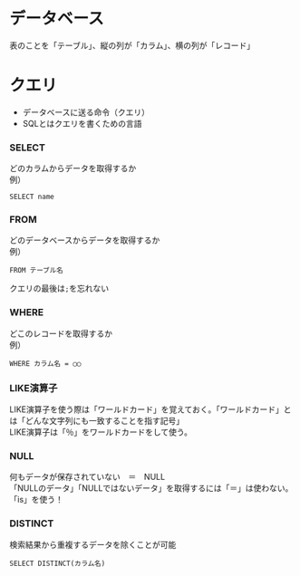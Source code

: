 # データベース
表のことを「テーブル」、縦の列が「カラム」、横の列が「レコード」

# クエリ
- データベースに送る命令（クエリ）
- SQLとはクエリを書くための言語

### SELECT
どのカラムからデータを取得するか<br>
例）
```
SELECT name
```
### FROM
どのデータベースからデータを取得するか<br>
例）
```
FROM テーブル名
```
クエリの最後は`;`を忘れない
### WHERE
どこのレコードを取得するか<br>
例）
```
WHERE カラム名 = ◯◯
```
### LIKE演算子
LIKE演算子を使う際は「ワールドカード」を覚えておく。「ワールドカード」とは「どんな文字列にも一致することを指す記号」<br>
LIKE演算子は「％」をワールドカードをして使う。

### NULL
何もデータが保存されていない　＝　NULL<br>
「NULLのデータ」「NULLではないデータ」を取得するには「＝」は使わない。「is」を使う！

### DISTINCT
検索結果から重複するデータを除くことが可能
```
SELECT DISTINCT(カラム名)
```
